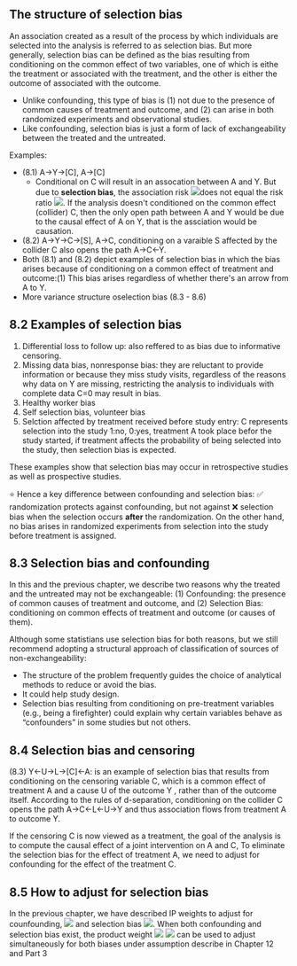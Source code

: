 ## The structure of selection bias
An association created as a result of the process by which individuals are selected into the analysis is referred to as selection bias. But more generally, selection bias can be defined as the bias resulting from conditioning on the common effect of two variables, one of which is eithe the treatment or associated with the treatment, and the other is either the outcome of associated with the outcome. 
- Unlike confounding, this type of bias is (1) not due to the presence of common causes of treatment and outcome, and (2) can arise in both randomized experiments and observational studies. 
- Like confounding, selection bias is just a form of lack of exchangeability between the treated and the untreated. 

Examples:
- (8.1) A->Y->[C], A->[C]
  - Conditional on C will result in an assocation between A and Y. But due to **selection bias**, the association risk <img src="https://render.githubusercontent.com/render/math?math=Pr[Y=1|A=1, C=0]/Pr[Y=1|A=0, C=0]">does not equal the risk ratio <img src="https://render.githubusercontent.com/render/math?math=Pr[Y^{a=1}=1]/Pr[Y^{a=0}=1]">. If the analysis doesn't conditioned on the common effect (collider) C, then the only open path between A and Y would be due to the causal effect of A on Y, that is the assciation would be causation.
- (8.2) A->Y->C->[S], A->C, conditioning on a varaible S affected by the collider C also opens the path A->C<-Y.
- Both (8.1) and (8.2) depict examples of selection bias in which the bias arises because of conditioning on a common effect of treatment and outcome:(1) This bias arises regardless of whether there's an arrow from A to Y.
- More variance structure oselection bias (8.3 - 8.6)

## 8.2 Examples of selection bias
1. Differential loss to follow up: also reffered to as bias due to informative censoring.
2. Missing data bias, nonresponse bias: they are reluctant to provide information or because they miss study visits, regardless of the reasons why data on Y are missing, restricting the analysis to individuals with complete data C=0 may result in bias.
3. Healthy worker bias
4. Self selection bias, volunteer bias
5. Selction affected by treatment received before study entry: C represents selection into the study 1:no, 0:yes, treatment A took place befor the study started, if treatment affects the probability of being selected into the study, then selection bias is expected.

These examples show that selection bias may occur in retrospective studies as well as prospective studies. 

⭐ Hence a key difference between confounding and selection bias: ✅ randomization protects against confounding, but not against ❌ selection bias when the selection occurs **after** the randomization. On the other hand, no bias arises in randomized experiments from selection into the study before treatment is assigned. 

## 8.3 Selection bias and confounding
In this and the previous chapter, we describe two reasons why the treated and the untreated may not be exchangeable: (1) Confounding: the presence of common causes of treatment and outcome, and (2) Selection Bias: conditioning on common effects of treatment and outcome (or causes of them). 

Although some statistians use selection bias for both reasons, but we still recommend adopting a structural approach of classification of sources of non-exchangeability:
- The structure of the problem frequently guides the choice of analytical methods to reduce or avoid the bias.
- It could help study design.
- Selection bias resulting from conditioning on pre-treatment variables (e.g., being a firefighter) could explain why certain variables behave as “confounders” in some studies but not others.

## 8.4 Selection bias and censoring
(8.3) Y<-U->L->[C]<-A: is an example of selection bias that results from conditioning on the censoring variable C, which is a common effect of treatment A and a cause U of the outcome Y , rather than of the outcome itself. According to the rules of d-separation, conditioning on the collider C opens the path A->C<-L<-U->Y and thus association flows from treatment A to outcome Y.

If the censoring C is now viewed as a treatment, the goal of the analysis is to compute the causal effect of a joint intervention on A and C, To eliminate the selection bias for the effect of treatment A, we need to adjust for confounding for the effect of the treatment C.

## 8.5 How to adjust for selection bias
In the previous chapter, we have described IP weights to adjust for counfounding, <img src="https://render.githubusercontent.com/render/math?math=W^A = 1/f(A/L)"> and selection bias <img src="https://render.githubusercontent.com/render/math?math=W^C = 1/Pr(C=0|A,L)">. When both confounding and selection bias exist, the product weight <img src="https://render.githubusercontent.com/render/math?math=W^A"> <img src="https://render.githubusercontent.com/render/math?math=W^C"> can be used to adjust simultaneously for both biases under assumption describe in Chapter 12 and Part 3

